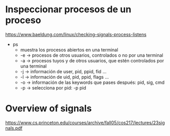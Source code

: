 # Inspeccionar procesos de un proceso

https://www.baeldung.com/linux/checking-signals-process-listens
- ps
	- muestra los procesos abiertos en una terminal
	- -e -> procesos de otros usuarios, controlados o no por una terminal
	- -a -> procesos tuyos y de otros usuarios, que estén controlados por una terminal
	- -j -> información de user, pid, ppid, fid ...
	- -l -> información de uid, pid, ppid, flags ...
	- -o -> información de las keywords que pases después: pid, sig, cmd
	- -p -> selecciona por pid: -p pid

# Overview of signals
https://www.cs.princeton.edu/courses/archive/fall05/cos217/lectures/23signals.pdf

